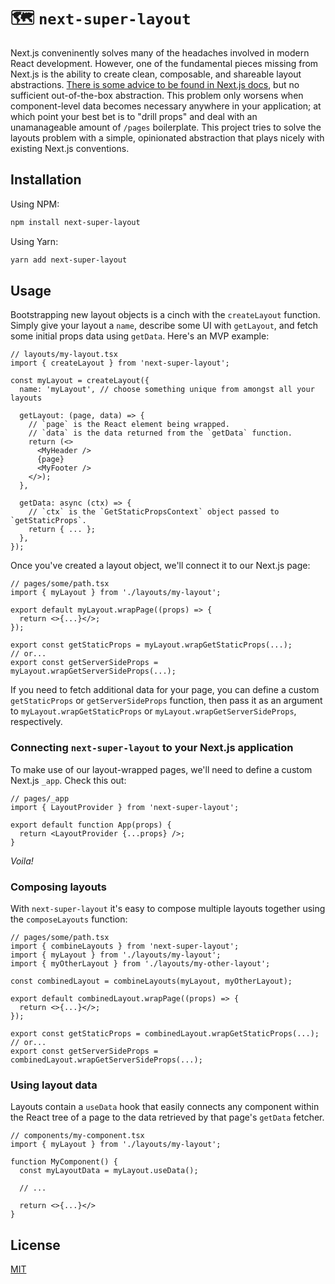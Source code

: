 # 🗺 `next-super-layout`

Next.js conveninently solves many of the headaches involved in modern React development. However, one of the fundamental pieces missing from Next.js is the ability to create clean, composable, and shareable layout abstractions. [There is some advice to be found in Next.js docs](https://nextjs.org/docs/basic-features/layouts), but no sufficient out-of-the-box abstraction. This problem only worsens when component-level data becomes necessary anywhere in your application; at which point your best bet is to "drill props" and deal with an unamanageable amount of `/pages` boilerplate. This project tries to solve the layouts problem with a simple, opinionated abstraction that plays nicely with existing Next.js conventions.

## Installation

Using NPM:

```zsh
npm install next-super-layout
```

Using Yarn:

```zsh
yarn add next-super-layout
```

## Usage

Bootstrapping new layout objects is a cinch with the `createLayout` function. Simply give your layout a `name`, describe some UI with `getLayout`, and fetch some initial props data using `getData`. Here's an MVP example:

```tsx
// layouts/my-layout.tsx
import { createLayout } from 'next-super-layout';

const myLayout = createLayout({
  name: 'myLayout', // choose something unique from amongst all your layouts

  getLayout: (page, data) => {
    // `page` is the React element being wrapped.
    // `data` is the data returned from the `getData` function.
    return (<>
      <MyHeader />
      {page}
      <MyFooter />
    </>);
  },

  getData: async (ctx) => {
    // `ctx` is the `GetStaticPropsContext` object passed to `getStaticProps`.
    return { ... };
  },
});
```

Once you've created a layout object, we'll connect it to our Next.js page:

```tsx
// pages/some/path.tsx
import { myLayout } from './layouts/my-layout';

export default myLayout.wrapPage((props) => {
  return <>{...}</>;
});

export const getStaticProps = myLayout.wrapGetStaticProps(...);
// or...
export const getServerSideProps = myLayout.wrapGetServerSideProps(...);
```

If you need to fetch additional data for your page, you can define a custom `getStaticProps` or `getServerSideProps` function, then pass it as an argument to `myLayout.wrapGetStaticProps` or `myLayout.wrapGetServerSideProps`, respectively.

### Connecting `next-super-layout` to your Next.js application

To make use of our layout-wrapped pages, we'll need to define a custom Next.js `_app`. Check this out:

```tsx
// pages/_app
import { LayoutProvider } from 'next-super-layout';

export default function App(props) {
  return <LayoutProvider {...props} />;
}
```

_Voila!_

### Composing layouts

With `next-super-layout` it's easy to compose multiple layouts together using the `composeLayouts` function:

```tsx
// pages/some/path.tsx
import { combineLayouts } from 'next-super-layout';
import { myLayout } from './layouts/my-layout';
import { myOtherLayout } from './layouts/my-other-layout';

const combinedLayout = combineLayouts(myLayout, myOtherLayout);

export default combinedLayout.wrapPage((props) => {
  return <>{...}</>;
});

export const getStaticProps = combinedLayout.wrapGetStaticProps(...);
// or...
export const getServerSideProps = combinedLayout.wrapGetServerSideProps(...);
```

### Using layout data

Layouts contain a `useData` hook that easily connects any component within the React tree of a page to the data retrieved by that page's `getData` fetcher.

```tsx
// components/my-component.tsx
import { myLayout } from './layouts/my-layout';

function MyComponent() {
  const myLayoutData = myLayout.useData();

  // ...

  return <>{...}</>
}
```

## License

[MIT](./LICENSE)
